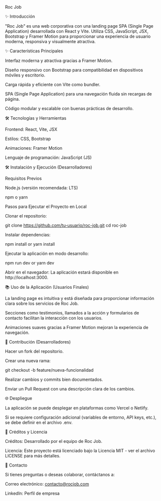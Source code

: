 Roc Job

✨ Introducción

"Roc Job" es una web corporativa con una landing page SPA (Single Page Application) desarrollada con React y Vite. Utiliza CSS, JavaScript, JSX, Bootstrap y Framer Motion para proporcionar una experiencia de usuario moderna, responsiva y visualmente atractiva.

✨ Características Principales

Interfaz moderna y atractiva gracias a Framer Motion.

Diseño responsivo con Bootstrap para compatibilidad en dispositivos móviles y escritorio.

Carga rápida y eficiente con Vite como bundler.

SPA (Single Page Application) para una navegación fluida sin recargas de página.

Código modular y escalable con buenas prácticas de desarrollo.

🛠️ Tecnologías y Herramientas

Frontend: React, Vite, JSX

Estilos: CSS, Bootstrap

Animaciones: Framer Motion

Lenguaje de programación: JavaScript (JS)

🛠️ Instalación y Ejecución (Desarrolladores)

Requisitos Previos

Node.js (versión recomendada: LTS)

npm o yarn

Pasos para Ejecutar el Proyecto en Local

Clonar el repositorio:

git clone https://github.com/tu-usuario/roc-job.git
cd roc-job

Instalar dependencias:

npm install or yarn install

Ejecutar la aplicación en modo desarrollo:

npm run dev or yarn dev

Abrir en el navegador:
La aplicación estará disponible en http://localhost:3000.

📚 Uso de la Aplicación (Usuarios Finales)

La landing page es intuitiva y está diseñada para proporcionar información clara sobre los servicios de Roc Job.

Secciones como testimonios, llamados a la acción y formularios de contacto facilitan la interacción con los usuarios.

Animaciones suaves gracias a Framer Motion mejoran la experiencia de navegación.

📝 Contribución (Desarrolladores)

Hacer un fork del repositorio.

Crear una nueva rama:

git checkout -b feature/nueva-funcionalidad

Realizar cambios y commits bien documentados.

Enviar un Pull Request con una descripción clara de los cambios.

🌐 Despliegue

La aplicación se puede desplegar en plataformas como Vercel o Netlify.

Si se requiere configuración adicional (variables de entorno, API keys, etc.), se debe definir en el archivo .env.

💎 Créditos y Licencia

Créditos: Desarrollado por el equipo de Roc Job.

Licencia: Este proyecto está licenciado bajo la Licencia MIT - ver el archivo LICENSE para más detalles.

💬 Contacto

Si tienes preguntas o deseas colaborar, contáctanos a:

Correo electrónico: contacto@rocjob.com

LinkedIn: Perfil de empresa
